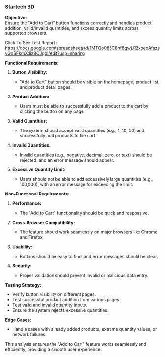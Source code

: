 ### Startech BD

**Objective:**  
Ensure the "Add to Cart" button functions correctly and handles product addition, valid/invalid quantities, and excess quantity limits across supported browsers.

Click To See Test Report : https://docs.google.com/spreadsheets/d/1MTQo086C8nf6qwLRZxoeoAfszsvGoSFkmXdiz8CJqbI/edit?usp=sharing


**Functional Requirements:**

1. **Button Visibility:**  
   - "Add to Cart" button should be visible on the homepage, product list, and product detail pages.

2. **Product Addition:**  
   - Users must be able to successfully add a product to the cart by clicking the button on any page.

3. **Valid Quantities:**  
   - The system should accept valid quantities (e.g., 1, 10, 50) and successfully add products to the cart.

4. **Invalid Quantities:**  
   - Invalid quantities (e.g., negative, decimal, zero, or text) should be rejected, and an error message should appear.

5. **Excessive Quantity Limit:**  
   - Users should not be able to add excessively large quantities (e.g., 100,000), with an error message for exceeding the limit.

**Non-Functional Requirements:**

1. **Performance:**  
   - The "Add to Cart" functionality should be quick and responsive.

2. **Cross-Browser Compatibility:**  
   - The feature should work seamlessly on major browsers like Chrome and Firefox.

3. **Usability:**  
   - Buttons should be easy to find, and error messages should be clear.

4. **Security:**  
   - Proper validation should prevent invalid or malicious data entry.

**Testing Strategy:**

- Verify button visibility on different pages.
- Test successful product addition from various pages.
- Test valid and invalid quantity inputs.
- Ensure the system rejects excessive quantities.

**Edge Cases:**
- Handle cases with already added products, extreme quantity values, or network failures.

This analysis ensures the "Add to Cart" feature works seamlessly and efficiently, providing a smooth user experience.
